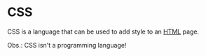 # CSS

CSS is a language that can be used to add style to an [HTML](/wiki/HTML) page.

Obs.: CSS isn't a programming language!
